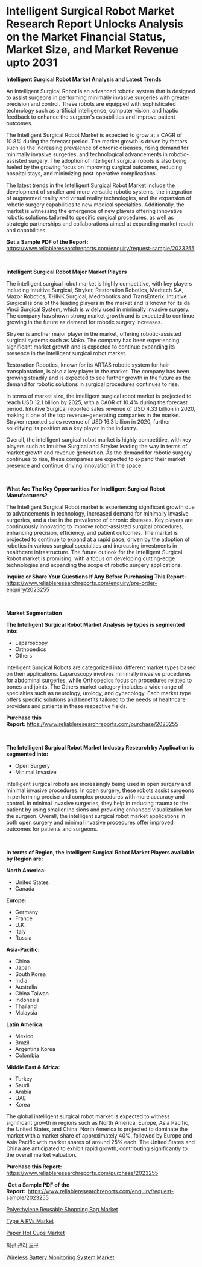 <p><h1>Intelligent Surgical Robot Market Research Report Unlocks Analysis on the Market Financial Status, Market Size, and Market Revenue upto 2031</h1></p><p><strong>Intelligent Surgical Robot Market Analysis and Latest Trends</strong></p>
<p><p>An Intelligent Surgical Robot is an advanced robotic system that is designed to assist surgeons in performing minimally invasive surgeries with greater precision and control. These robots are equipped with sophisticated technology such as artificial intelligence, computer vision, and haptic feedback to enhance the surgeon's capabilities and improve patient outcomes.</p><p>The Intelligent Surgical Robot Market is expected to grow at a CAGR of 10.8% during the forecast period. The market growth is driven by factors such as the increasing prevalence of chronic diseases, rising demand for minimally invasive surgeries, and technological advancements in robotic-assisted surgery. The adoption of intelligent surgical robots is also being fueled by the growing focus on improving surgical outcomes, reducing hospital stays, and minimizing post-operative complications.</p><p>The latest trends in the Intelligent Surgical Robot Market include the development of smaller and more versatile robotic systems, the integration of augmented reality and virtual reality technologies, and the expansion of robotic surgery capabilities to new medical specialties. Additionally, the market is witnessing the emergence of new players offering innovative robotic solutions tailored to specific surgical procedures, as well as strategic partnerships and collaborations aimed at expanding market reach and capabilities.</p></p>
<p><strong>Get a Sample PDF of the Report:&nbsp;</strong> <a href="https://www.reliableresearchreports.com/enquiry/request-sample/2023255">https://www.reliableresearchreports.com/enquiry/request-sample/2023255</a></p>
<p>&nbsp;</p>
<p><strong>Intelligent Surgical Robot Major Market Players</strong></p>
<p><p>The intelligent surgical robot market is highly competitive, with key players including Intuitive Surgical, Stryker, Restoration Robotics, Medtech S.A, Mazor Robotics, THINK Surgical, Medrobotics and TransEnterix. Intuitive Surgical is one of the leading players in the market and is known for its da Vinci Surgical System, which is widely used in minimally invasive surgery. The company has shown strong market growth and is expected to continue growing in the future as demand for robotic surgery increases.</p><p>Stryker is another major player in the market, offering robotic-assisted surgical systems such as Mako. The company has been experiencing significant market growth and is expected to continue expanding its presence in the intelligent surgical robot market.</p><p>Restoration Robotics, known for its ARTAS robotic system for hair transplantation, is also a key player in the market. The company has been growing steadily and is expected to see further growth in the future as the demand for robotic solutions in surgical procedures continues to rise.</p><p>In terms of market size, the intelligent surgical robot market is projected to reach USD 12.1 billion by 2025, with a CAGR of 10.4% during the forecast period. Intuitive Surgical reported sales revenue of USD 4.33 billion in 2020, making it one of the top revenue-generating companies in the market. Stryker reported sales revenue of USD 16.3 billion in 2020, further solidifying its position as a key player in the industry.</p><p>Overall, the intelligent surgical robot market is highly competitive, with key players such as Intuitive Surgical and Stryker leading the way in terms of market growth and revenue generation. As the demand for robotic surgery continues to rise, these companies are expected to expand their market presence and continue driving innovation in the space.</p></p>
<p>&nbsp;</p>
<p><strong>What Are The Key Opportunities For Intelligent Surgical Robot Manufacturers?</strong></p>
<p><p>The Intelligent Surgical Robot market is experiencing significant growth due to advancements in technology, increased demand for minimally invasive surgeries, and a rise in the prevalence of chronic diseases. Key players are continuously innovating to improve robot-assisted surgical procedures, enhancing precision, efficiency, and patient outcomes. The market is projected to continue to expand at a rapid pace, driven by the adoption of robotics in various surgical specialties and increasing investments in healthcare infrastructure. The future outlook for the Intelligent Surgical Robot market is promising, with a focus on developing cutting-edge technologies and expanding the scope of robotic surgery applications.</p></p>
<p><strong>Inquire or Share Your Questions If Any Before Purchasing This Report:</strong> <a href="https://www.reliableresearchreports.com/enquiry/pre-order-enquiry/2023255">https://www.reliableresearchreports.com/enquiry/pre-order-enquiry/2023255</a></p>
<p>&nbsp;</p>
<p><strong>Market Segmentation</strong></p>
<p><strong>The Intelligent Surgical Robot Market Analysis by types is segmented into:</strong></p>
<p><ul><li>Laparoscopy</li><li>Orthopedics</li><li>Others</li></ul></p>
<p><p>Intelligent Surgical Robots are categorized into different market types based on their applications. Laparoscopy involves minimally invasive procedures for abdominal surgeries, while Orthopedics focus on procedures related to bones and joints. The Others market category includes a wide range of specialties such as neurology, urology, and gynecology. Each market type offers specific solutions and benefits tailored to the needs of healthcare providers and patients in these respective fields.</p></p>
<p><strong>Purchase this Report:&nbsp;</strong><a href="https://www.reliableresearchreports.com/purchase/2023255">https://www.reliableresearchreports.com/purchase/2023255</a></p>
<p>&nbsp;</p>
<p><strong>The Intelligent Surgical Robot Market Industry Research by Application is segmented into:</strong></p>
<p><ul><li>Open Surgery</li><li>Minimal Invasive</li></ul></p>
<p><p>Intelligent surgical robots are increasingly being used in open surgery and minimal invasive procedures. In open surgery, these robots assist surgeons in performing precise and complex procedures with more accuracy and control. In minimal invasive surgeries, they help in reducing trauma to the patient by using smaller incisions and providing enhanced visualization for the surgeon. Overall, the intelligent surgical robot market applications in both open surgery and minimal invasive procedures offer improved outcomes for patients and surgeons.</p></p>
<p>&nbsp;</p>
<p><strong>In terms of Region, the Intelligent Surgical Robot Market Players available by Region are:</strong></p>
<p>
    <p> <strong> North America: </strong>
        <ul>
            <li>United States</li>
            <li>Canada</li>
        </ul>
        </p> 
    <p> <strong> Europe: </strong>
        <ul>
            <li>Germany</li>
            <li>France</li>
            <li>U.K.</li>
            <li>Italy</li>
            <li>Russia</li>
        </ul>
        </p> 
    <p> <strong> Asia-Pacific: </strong>
        <ul>
            <li>China</li>
            <li>Japan</li>
            <li>South Korea</li>
            <li>India</li>
            <li>Australia</li>
            <li>China Taiwan</li>
            <li>Indonesia</li>
            <li>Thailand</li>
            <li>Malaysia</li>
        </ul>
        </p> 
    <p> <strong> Latin America: </strong>
        <ul>
            <li>Mexico</li>
            <li>Brazil</li>
            <li>Argentina Korea</li>
            <li>Colombia</li>
        </ul>
        </p> 
    <p> <strong> Middle East & Africa: </strong>
        <ul>
            <li>Turkey</li>
            <li>Saudi</li>
            <li>Arabia</li>
            <li>UAE</li>
            <li>Korea</li>
        </ul>
    </p>
    </p>
<p><p>The global intelligent surgical robot market is expected to witness significant growth in regions such as North America, Europe, Asia Pacific, the United States, and China. North America is projected to dominate the market with a market share of approximately 40%, followed by Europe and Asia Pacific with market shares of around 25% each. The United States and China are anticipated to exhibit rapid growth, contributing significantly to the overall market valuation.</p></p>
<p><strong>Purchase this Report: </strong><a href="https://www.reliableresearchreports.com/purchase/2023255">https://www.reliableresearchreports.com/purchase/2023255</a></p>
<p>&nbsp;<strong>Get a Sample PDF of the Report:&nbsp;&nbsp;</strong><a href="https://www.reliableresearchreports.com/enquiry/request-sample/2023255">https://www.reliableresearchreports.com/enquiry/request-sample/2023255</a></p>
<p><strong></strong></p>
<p><p><a href="https://view.publitas.com/reportprime-1/polyethylene-reusable-shopping-bag-market-research-report-provides-critical-insights-that-can-help-shape-business-development-and-investment-strategies/">Polyethylene Reusable Shopping Bag Market</a></p><p><a href="https://view.publitas.com/reportprime-1/type-a-rvs-market-offers-provide-insightful-data-for-the-time-period-from-2024-to-2031-and-also-provide-analysis-based-on-application-type-and-region/">Type A RVs Market</a></p><p><a href="https://cute-banjo-8ca.notion.site/Paper-Hot-Cups-Market-Research-Report-Provides-thorough-Industry-Overview-which-offers-an-In-Depth--d1556e3cd8a844a083d4cdfb3a7ddd9b">Paper Hot Cups Market</a></p><p><a href="https://medium.com/@kennyhtyeller0787/%ED%98%81%EC%8B%A0-%EA%B4%80%EB%A6%AC-%EB%8F%84%EA%B5%AC-%EC%8B%9C%EC%9E%A5-%EC%A0%90%EC%9C%A0%EC%9C%A8-%EB%B3%80%ED%99%94-%EB%B0%8F-%EC%8B%9C%EC%9E%A5-%EC%84%B1%EC%9E%A5-%EB%8F%99%ED%96%A5-2024-2031-460a4ee509b8">혁신 관리 도구</a></p><p><a href="https://unruly-ladybug-44b.notion.site/Wireless-Battery-Monitoring-System-Market-Size-Market-Trends-and-Growth-Outlook-forecasted-for-per-9ad7dae2680445df8b83de77164953ee">Wireless Battery Monitoring System Market</a></p></p>